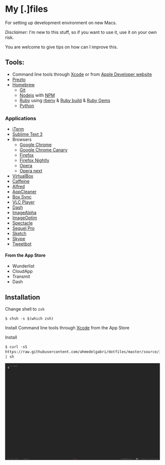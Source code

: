 # My [.]files

For setting up development environment on new Macs.

*Disclaimer:* I'm new to this stuff, so if you want to use it, use it on your own risk.

You are welcome to give tips on how can I improve this.

## Tools:

* Command line tools through [Xcode](https://itunes.apple.com/en/app/xcode/id497799835?mt=12) or from [Apple Developer website](https://developer.apple.com/downloads)
* [Prezto](https://github.com/sorin-ionescu/prezto)
* [Homebrew](http://mxcl.github.io/homebrew/)
    * [Git](http://git-scm.com/)
    * [Nodejs](http://nodejs.org/) with [NPM](https://npmjs.org/)
    * [Ruby](http://www.ruby-lang.org/en/) using [rbenv](https://github.com/sstephenson/rbenv/) & [Ruby build](https://github.com/sstephenson/ruby-build)  & [Ruby Gems](http://rubygems.org)
    * [Python](http://www.python.org/)

### Applications
* [iTerm](http://www.iterm2.com/)
* [Sublime Text 3](http://www.sublimetext.com/3)
* Browsers
    * [Google Chrome](https://www.google.com/intl/en/chrome/browser/)
    * [Google Chrome Canary](https://www.google.com/intl/en/chrome/browser/canary.html)
    * [Firefox](http://www.mozilla.org/en-US/firefox/new/)
    * [Firefox Nightly](http://nightly.mozilla.org/)
    * [Opera](http://www.opera.com/)
    * [Opera next](http://www.opera.com/computer/next)
* [VirtualBox](https://www.virtualbox.org/)
* [Caffeine](http://itunes.apple.com/us/app/caffeine/id411246225)
* [Alfred](http://www.alfredapp.com/)
* [AppCleaner](http://www.freemacsoft.net/appcleaner/)
* [Box Sync](http://box.com)
* [VLC Player](http://www.videolan.org/vlc/index.html)
* [Dash](https://itunes.apple.com/us/app/dash-docs-snippets/id458034879?mt=12)
* [ImageAlpha](http://pngmini.com/)
* [ImageOptim](http://imageoptim.com/)
* [Spectacle](http://spectacleapp.com/)
* [Sequel Pro](http://www.sequelpro.com/)
* [Sketch](http://www.bohemiancoding.com/sketch/)
* [Skype](http://www.skype.com/en/)
* [Tweetbot](https://itunes.apple.com/us/app/tweetbot-for-twitter/id557168941?mt=12)

#### From the App Store
* Wunderlist
* CloudApp
* Transmit
* Dash

## Installation

Change shell to `zsh`

    $ chsh -s $(which zsh)

Install Command line tools through [Xcode](https://itunes.apple.com/en/app/xcode/id497799835?mt=12) from the App Store

Install

    $ curl -sS https://raw.githubusercontent.com/ahmedelgabri/dotfiles/master/source/install | sh

![](./screenshot.png)
